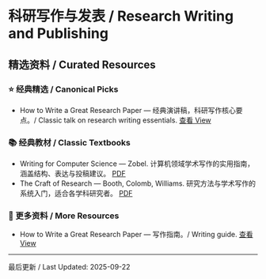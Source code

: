 # 科研写作与发表 / Research Writing and Publishing

## 精选资料 / Curated Resources

### ⭐ 经典精选 / Canonical Picks

- How to Write a Great Research Paper — 经典演讲稿，科研写作核心要点。/ Classic talk on research writing essentials. [查看 View](../_library/How_to_Write_a_Great_Research_Paper.pdf)

### 📚 经典教材 / Classic Textbooks

- Writing for Computer Science — Zobel. 计算机领域学术写作的实用指南，涵盖结构、表达与投稿建议。 [PDF](../_library/Writing_for_Computer_Science.pdf)
- The Craft of Research — Booth, Colomb, Williams. 研究方法与学术写作的系统入门，适合各学科研究者。 [PDF](../_library/The_Craft_of_Research.pdf)

### 📄 更多资料 / More Resources

- How to Write a Great Research Paper — 写作指南。/ Writing guide. [查看 View](../_library/How_to_Write_a_Great_Research_Paper.pdf)

---

最后更新 / Last Updated: 2025-09-22
